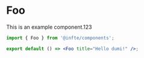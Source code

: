 # Foo

This is an example component.123

```jsx
import { Foo } from '@infte/components';

export default () => <Foo title="Hello dumi!" />;
```
